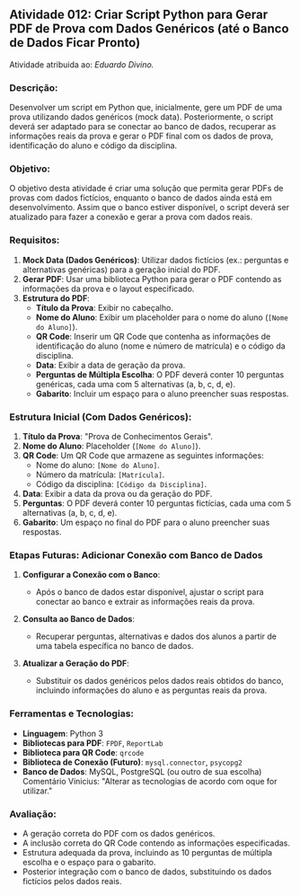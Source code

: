 ## Atividade 012: Criar Script Python para Gerar PDF de Prova com Dados Genéricos (até o Banco de Dados Ficar Pronto)
Atividade atribuida ao: *Eduardo Divino.*

### Descrição:
Desenvolver um script em Python que, inicialmente, gere um PDF de uma prova utilizando dados genéricos (mock data). Posteriormente, o script deverá ser adaptado para se conectar ao banco de dados, recuperar as informações reais da prova e gerar o PDF final com os dados de prova, identificação do aluno e código da disciplina.

### Objetivo:
O objetivo desta atividade é criar uma solução que permita gerar PDFs de provas com dados fictícios, enquanto o banco de dados ainda está em desenvolvimento. Assim que o banco estiver disponível, o script deverá ser atualizado para fazer a conexão e gerar a prova com dados reais.

### Requisitos:
1. **Mock Data (Dados Genéricos)**: Utilizar dados fictícios (ex.: perguntas e alternativas genéricas) para a geração inicial do PDF.
2. **Gerar PDF**: Usar uma biblioteca Python para gerar o PDF contendo as informações da prova e o layout especificado.
3. **Estrutura do PDF**:
   - **Título da Prova**: Exibir no cabeçalho.
   - **Nome do Aluno**: Exibir um placeholder para o nome do aluno (`[Nome do Aluno]`).
   - **QR Code**: Inserir um QR Code que contenha as informações de identificação do aluno (nome e número de matrícula) e o código da disciplina.
   - **Data**: Exibir a data de geração da prova.
   - **Perguntas de Múltipla Escolha**: O PDF deverá conter 10 perguntas genéricas, cada uma com 5 alternativas (a, b, c, d, e).
   - **Gabarito**: Incluir um espaço para o aluno preencher suas respostas.

### Estrutura Inicial (Com Dados Genéricos):
1. **Título da Prova**: "Prova de Conhecimentos Gerais".
2. **Nome do Aluno**: Placeholder (`[Nome do Aluno]`).
3. **QR Code**: Um QR Code que armazene as seguintes informações:
   - Nome do aluno: `[Nome do Aluno]`.
   - Número da matrícula: `[Matrícula]`.
   - Código da disciplina: `[Código da Disciplina]`.
4. **Data**: Exibir a data da prova ou da geração do PDF.
5. **Perguntas**: O PDF deverá conter 10 perguntas fictícias, cada uma com 5 alternativas (a, b, c, d, e).
6. **Gabarito**: Um espaço no final do PDF para o aluno preencher suas respostas.

### Etapas Futuras: Adicionar Conexão com Banco de Dados
1. **Configurar a Conexão com o Banco**:
   - Após o banco de dados estar disponível, ajustar o script para conectar ao banco e extrair as informações reais da prova.
   
2. **Consulta ao Banco de Dados**:
   - Recuperar perguntas, alternativas e dados dos alunos a partir de uma tabela específica no banco de dados.

3. **Atualizar a Geração do PDF**:
   - Substituir os dados genéricos pelos dados reais obtidos do banco, incluindo informações do aluno e as perguntas reais da prova.

### Ferramentas e Tecnologias:
- **Linguagem**: Python 3
- **Bibliotecas para PDF**: `FPDF`, `ReportLab`
- **Biblioteca para QR Code**: `qrcode`
- **Biblioteca de Conexão (Futuro)**: `mysql.connector`, `psycopg2`
- **Banco de Dados**: MySQL, PostgreSQL (ou outro de sua escolha)
Comentário Vinicius: "Alterar as tecnologias de acordo com oque for utilizar."

### Avaliação:
- A geração correta do PDF com os dados genéricos.
- A inclusão correta do QR Code contendo as informações especificadas.
- Estrutura adequada da prova, incluindo as 10 perguntas de múltipla escolha e o espaço para o gabarito.
- Posterior integração com o banco de dados, substituindo os dados fictícios pelos dados reais.

